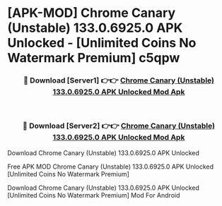 # [APK-MOD] Chrome Canary (Unstable) 133.0.6925.0 APK Unlocked - [Unlimited Coins No Watermark Premium] c5qpw



<div align="center">
<h3>🔴 Download [Server1] 👉👉 <a href="https://momento.my/?title=Chrome_Canary_(Unstable)_133.0.6925.0_APK_Unlocked">Chrome Canary (Unstable) 133.0.6925.0 APK Unlocked Mod Apk</a></h3><br>

<h3>🔴 Download [Server2] 👉👉 <a href="https://momento.my/?title=Chrome_Canary_(Unstable)_133.0.6925.0_APK_Unlocked">Chrome Canary (Unstable) 133.0.6925.0 APK Unlocked Mod Apk</a></h3>
</div>



Download Chrome Canary (Unstable) 133.0.6925.0 APK Unlocked 

Free APK MOD Chrome Canary (Unstable) 133.0.6925.0 APK Unlocked [Unlimited Coins No Watermark Premium]

Download Chrome Canary (Unstable) 133.0.6925.0 APK Unlocked [Unlimited Coins No Watermark Premium] Mod For Android
